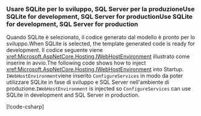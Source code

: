 ### <a name="use-sqlite-for-development-sql-server-for-production"></a><span data-ttu-id="e4883-101">Usare SQLite per lo sviluppo, SQL Server per la produzioneUse SQLite for development, SQL Server for production</span><span class="sxs-lookup"><span data-stu-id="e4883-101">Use SQLite for development, SQL Server for production</span></span>

<span data-ttu-id="e4883-102">Quando SQLite è selezionato, il codice generato dal modello è pronto per lo sviluppo.</span><span class="sxs-lookup"><span data-stu-id="e4883-102">When SQLite is selected, the template generated code is ready for development.</span></span> <span data-ttu-id="e4883-103">Il codice seguente viene <xref:Microsoft.AspNetCore.Hosting.IWebHostEnvironment> illustrato come inserire in avvio.</span><span class="sxs-lookup"><span data-stu-id="e4883-103">The following code shows how to inject <xref:Microsoft.AspNetCore.Hosting.IWebHostEnvironment> into Startup.</span></span> <span data-ttu-id="e4883-104">`IWebHostEnvironment`viene inserito `ConfigureServices` in modo da poter utilizzare SQLite in fase di sviluppo e SQL Server nell'ambiente di produzione.</span><span class="sxs-lookup"><span data-stu-id="e4883-104">`IWebHostEnvironment` is injected so `ConfigureServices` can use SQLite in development and SQL Server in production.</span></span>

[!code-csharp[](~/includes/RP/code/StartupDevProd.cs?name=snippet&highlight=5,10,14)]
